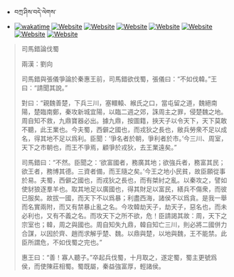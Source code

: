 - བཀྲ་ཤིས་བདེ་ལེགས་ 
- [![wakatime](https://wakatime.com/badge/user/5043ee4a-e361-4607-9d47-d557f2005d05.svg)](https://wakatime.com/@5043ee4a-e361-4607-9d47-d557f2005d05)	[![Website](https://img.shields.io/website?label=&up_color=orange&up_message=Tianchi&url=https%3A%2F%2Fshields.io)](https://tianchi.aliyun.com/home/science/scienceDetail?userId=1095279182618)	[![Website](https://img.shields.io/website?label=&up_color=blue&up_message=Kaggle&url=https%3A%2F%2Fshields.io)](https://www.kaggle.com/ivanxu/)	[![Website](https://img.shields.io/website?label=&up_color=gay&up_message=Yuque&url=https%3A%2F%2Fshields.io)](https://www.yuque.com/ivanaxu)	[![Website](https://img.shields.io/website?label=&up_color=brown&up_message=Leetcode&url=https%3A%2F%2Fshields.io)](https://leetcode.cn/u/ivanaxu)	[![Website](https://img.shields.io/website?label=&up_color=violet&up_message=AIstudio&url=https%3A%2F%2Fshields.io)](https://aistudio.baidu.com/aistudio/personalcenter/thirdview/979775)	[![Website](https://img.shields.io/website?label=&up_color=red&up_message=Gitee&url=https%3A%2F%2Fshields.io)](https://gitee.com/IvanaXu)	[![Website](https://img.shields.io/website?label=&up_color=yellow&up_message=Monkeytype&url=https%3A%2F%2Fshields.io)](https://monkeytype.com/profile/IvanaXu) 

> 司馬錯論伐蜀
> 
> 兩漢：劉向 
> 
> 司馬錯與張儀爭論於秦惠王前，司馬錯欲伐蜀，張儀曰：“不如伐韓。”王曰：“請聞其說。”
> 
> 對曰：“親魏善楚，下兵三川，塞轘轅、緱氏之口，當屯留之道，魏絕南陽，楚臨南鄭，秦攻新城宜陽，以臨二週之郊，誅周主之罪，侵楚魏之地。周自知不救，九鼎寶器必出。據九鼎，按圖籍，挾天子以令天下，天下莫敢不聽，此王業也。今夫蜀，西僻之國也，而戎狄之長也，敝兵勞衆不足以成名，得其地不足以爲利。臣聞：‘爭名者於朝，爭利者於市。’今三川、周室，天下之市朝也，而王不爭焉，顧爭於戎狄，去王業遠矣。”
> 
> 司馬錯曰：“不然。臣聞之：‘欲富國者，務廣其地；欲強兵者，務富其民；欲王者，務博其德。三資者備，而王隨之矣。’今王之地小民貧，故臣願從事於易。夫蜀，西僻之國也，而戎狄之長也，而有桀紂之亂。以秦攻之，譬如使豺狼逐羣羊也。取其地足以廣國也，得其財足以富民，繕兵不傷衆，而彼已服矣。故拔一國，而天下不以爲暴；利盡西海，諸侯不以爲貪。是我一舉而名實兩附，而又有禁暴止亂之名。今攻韓劫天子，劫天子，惡名也，而未必利也，又有不義之名。而攻天下之所不欲，危！臣請謁其故：周，天下之宗室也；韓，周之與國也。周自知失九鼎，韓自知亡三川，則必將二國併力合謀，以因於齊、趙而求解乎楚、魏。以鼎與楚，以地與魏，王不能禁。此臣所謂危，不如伐蜀之完也。”
> 
> 惠王曰：“善！寡人聽子。”卒起兵伐蜀，十月取之，遂定蜀，蜀主更號爲侯，而使陳莊相蜀。蜀既屬，秦益強富厚，輕諸侯。
>
